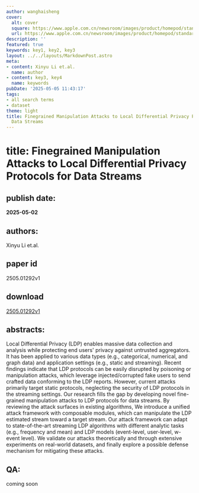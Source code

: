 ```yaml
---
author: wanghaisheng
cover:
  alt: cover
  square: https://www.apple.com.cn/newsroom/images/product/homepod/standard/Apple-HomePod-hero-230118_big.jpg.large_2x.jpg
  url: https://www.apple.com.cn/newsroom/images/product/homepod/standard/Apple-HomePod-hero-230118_big.jpg.large_2x.jpg
description: ''
featured: true
keywords: key1, key2, key3
layout: ../../layouts/MarkdownPost.astro
meta:
- content: Xinyu Li et.al.
  name: author
- content: key3, key4
  name: keywords
pubDate: '2025-05-05 11:43:17'
tags:
- all search terms
- dataset
theme: light
title: Finegrained Manipulation Attacks to Local Differential Privacy Protocols for
  Data Streams
---
```


# title: Finegrained Manipulation Attacks to Local Differential Privacy Protocols for Data Streams 
## publish date: 
**2025-05-02** 
## authors: 
  Xinyu Li et.al. 
## paper id
2505.01292v1
## download
[2505.01292v1](http://arxiv.org/abs/2505.01292v1)
## abstracts:
Local Differential Privacy (LDP) enables massive data collection and analysis while protecting end users' privacy against untrusted aggregators. It has been applied to various data types (e.g., categorical, numerical, and graph data) and application settings (e.g., static and streaming). Recent findings indicate that LDP protocols can be easily disrupted by poisoning or manipulation attacks, which leverage injected/corrupted fake users to send crafted data conforming to the LDP reports. However, current attacks primarily target static protocols, neglecting the security of LDP protocols in the streaming settings. Our research fills the gap by developing novel fine-grained manipulation attacks to LDP protocols for data streams. By reviewing the attack surfaces in existing algorithms, We introduce a unified attack framework with composable modules, which can manipulate the LDP estimated stream toward a target stream. Our attack framework can adapt to state-of-the-art streaming LDP algorithms with different analytic tasks (e.g., frequency and mean) and LDP models (event-level, user-level, w-event level). We validate our attacks theoretically and through extensive experiments on real-world datasets, and finally explore a possible defense mechanism for mitigating these attacks.
## QA:
coming soon
